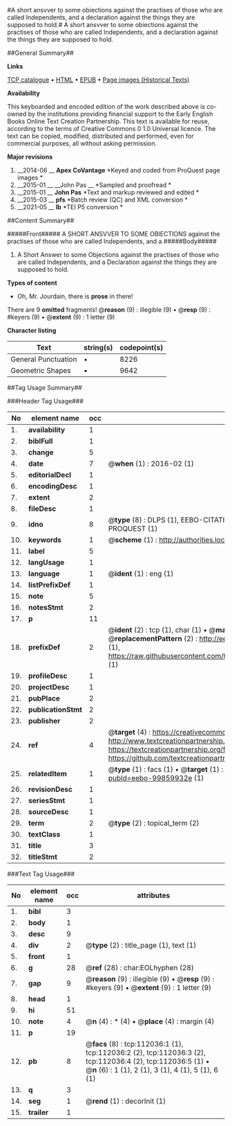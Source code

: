 #A short ansvver to some obiections against the practises of those who are called Independents, and a declaration against the things they are supposed to hold.#
A short ansvver to some obiections against the practises of those who are called Independents, and a declaration against the things they are supposed to hold.

##General Summary##

**Links**

[TCP catalogue](http://www.ota.ox.ac.uk/tcp/)  • 
[HTML](http://tei.it.ox.ac.uk/tcp/Texts-HTML/free/A93/A93194.html)  • 
[EPUB](http://tei.it.ox.ac.uk/tcp/Texts-EPUB/free/A93/A93194.epub) • 
[Page images (Historical Texts)](https://historicaltexts.jisc.ac.uk/eebo-99859932e)

**Availability**

This keyboarded and encoded edition of the work described above is co-owned by the
    institutions providing financial support to the Early English Books Online Text Creation
    Partnership. This text is available for reuse, according to the terms of  Creative Commons 0 1.0 Universal
    licence. The text can be copied, modified, distributed and performed, even for commercial
    purposes, all without asking permission.

**Major revisions**

1. __2014-06 __ __Apex CoVantage__ *Keyed and coded from ProQuest page images *
1. __2015-01 __ __John Pas __ *Sampled and proofread *
1. __2015-01 __ __John Pas__ *Text and markup reviewed and edited *
1. __2015-03 __ __pfs__ *Batch review (QC) and XML conversion *
1. __2021-05 __ __lb__ *TEI P5 conversion *

##Content Summary##

#####Front#####
A SHORT ANSVVER TO SOME OBIECTIONS against the practises of those who are called Independents, and a
#####Body#####

1. A Short Answer to some Objections against the practises of those who are called Independents, and a Declaration against the things they are supposed to hold.

**Types of content**

  * Oh, Mr. Jourdain, there is **prose** in there!

There are 9 **omitted** fragments! 
 @__reason__ (9) : illegible (9)  •  @__resp__ (9) : #keyers (9)  •  @__extent__ (9) : 1 letter (9)

**Character listing**


|Text|string(s)|codepoint(s)|
|---|---|---|
|General Punctuation|•|8226|
|Geometric Shapes|▪|9642|

##Tag Usage Summary##

###Header Tag Usage###

|No|element name|occ|attributes|
|---|---|---|---|
|1.|__availability__|1||
|2.|__biblFull__|1||
|3.|__change__|5||
|4.|__date__|7| @__when__ (1) : 2016-02 (1)|
|5.|__editorialDecl__|1||
|6.|__encodingDesc__|1||
|7.|__extent__|2||
|8.|__fileDesc__|1||
|9.|__idno__|8| @__type__ (8) : DLPS (1), EEBO-CITATION (1), VID (1), EEBO-PROQUEST (1), STC (3), PROQUEST (1)|
|10.|__keywords__|1| @__scheme__ (1) : http://authorities.loc.gov/ (1)|
|11.|__label__|5||
|12.|__langUsage__|1||
|13.|__language__|1| @__ident__ (1) : eng (1)|
|14.|__listPrefixDef__|1||
|15.|__note__|5||
|16.|__notesStmt__|2||
|17.|__p__|11||
|18.|__prefixDef__|2| @__ident__ (2) : tcp (1), char (1)  •  @__matchPattern__ (2) : ([0-9\-]+):([0-9IVX]+) (1), (.+) (1)  •  @__replacementPattern__ (2) : http://eebo.chadwyck.com/downloadtiff?vid=$1&page=$2 (1), https://raw.githubusercontent.com/textcreationpartnership/Texts/master/tcpchars.xml#$1 (1)|
|19.|__profileDesc__|1||
|20.|__projectDesc__|1||
|21.|__pubPlace__|2||
|22.|__publicationStmt__|2||
|23.|__publisher__|2||
|24.|__ref__|4| @__target__ (4) : https://creativecommons.org/publicdomain/zero/1.0/ (1), http://www.textcreationpartnership.org/docs/. (1), https://textcreationpartnership.org/faq/#faq05 (1), https://github.com/textcreationpartnership (1)|
|25.|__relatedItem__|1| @__type__ (1) : facs (1)  •  @__target__ (1) : https://data.historicaltexts.jisc.ac.uk/view?pubId=eebo-99859932e (1)|
|26.|__revisionDesc__|1||
|27.|__seriesStmt__|1||
|28.|__sourceDesc__|1||
|29.|__term__|2| @__type__ (2) : topical_term (2)|
|30.|__textClass__|1||
|31.|__title__|3||
|32.|__titleStmt__|2||


###Text Tag Usage###

|No|element name|occ|attributes|
|---|---|---|---|
|1.|__bibl__|3||
|2.|__body__|1||
|3.|__desc__|9||
|4.|__div__|2| @__type__ (2) : title_page (1), text (1)|
|5.|__front__|1||
|6.|__g__|28| @__ref__ (28) : char:EOLhyphen (28)|
|7.|__gap__|9| @__reason__ (9) : illegible (9)  •  @__resp__ (9) : #keyers (9)  •  @__extent__ (9) : 1 letter (9)|
|8.|__head__|1||
|9.|__hi__|51||
|10.|__note__|4| @__n__ (4) : * (4)  •  @__place__ (4) : margin (4)|
|11.|__p__|19||
|12.|__pb__|8| @__facs__ (8) : tcp:112036:1 (1), tcp:112036:2 (2), tcp:112036:3 (2), tcp:112036:4 (2), tcp:112036:5 (1)  •  @__n__ (6) : 1 (1), 2 (1), 3 (1), 4 (1), 5 (1), 6 (1)|
|13.|__q__|3||
|14.|__seg__|1| @__rend__ (1) : decorInit (1)|
|15.|__trailer__|1||
